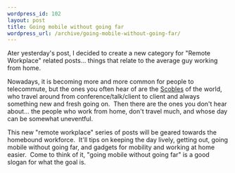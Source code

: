 ```yaml
--- 
wordpress_id: 102
layout: post
title: Going mobile without going far
wordpress_url: /archive/going-mobile-without-going-far/
---
```


<p>Ater yesterday's post, I decided to create a new category for "Remote Workplace" related posts... things that relate to the average guy working from home.</p>
<p>Nowadays, it is becoming more and more common for people to telecommute, but the ones you often hear of are the <a href="http://scobleizer.wordpress.com/">Scobles</a> of the world, who travel around from conference/talk/client to client and always something new and fresh going on.&nbsp; Then there are the ones you don't hear about... the people who work from home, don't travel much, and whose day can be somewhat uneventful.</p>
<p>This new "remote workplace" series of posts will be geared towards the homebound workforce.&nbsp; It'll tips on keeping the day lively, getting out, going mobile without going far, and&nbsp;gadgets for mobility and working at home easier.&nbsp; Come to think of it, "going mobile without going far" is a good slogan for what the goal is.</p>
         
